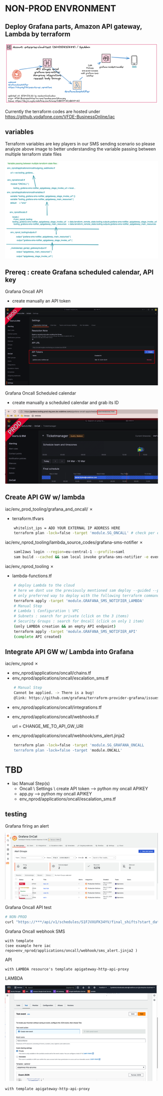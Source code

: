 # NON-PROD ENVRONMENT

## Deploy Grafana parts, Amazon API gateway, Lambda by terraform

![](docs/terraform-docs.excalidraw.png)

Currently the terraform codes are hosted under https://github.vodafone.com/VFDE-BusinessOnline/iac

## variables 

Terraform variables are key players in our SMS sending scenario so please analyze above image to better understanding the variable passing between multiple terraform state files

![](docs/terraform-docs-variables.excalidraw.png)

## Prereq : create Grafana scheduled calendar, API key

Grafana Oncall API

- create manually an API token

![](docs/Grafana_Oncall_API_token.png)

Grafana Oncall Scheduled calendar

- create manually a scheduled calendar and grab its ID

![](docs/Grafana_Oncall_Schedules_CalendarID.png)

## Create API GW w/ lambda

iac/env_prod_tooling/grafana_and_oncall/ ✗

- terraform.tfvars

```bash
    whitelist_ips = ADD YOUR EXTERNAL IP ADDRESS HERE
    terraform plan -lock=false -target 'module.SG_ONCALL' # check per environment SG modulename before terraform plan
```

iac/env_nprod_tooling/lambda_source_codes/grafana-sms-notifier ✗

```bash
    saml2aws login --region=eu-central-1 --profile=saml 
    sam build --cached && sam local invoke grafana-sms-notifier -e events/event.json --profile "saml"
```

iac/env_nprod_tooling ✗ 

- lambda-functions.tf  

```bash
    # deploy Lambda to the cloud 
    # here we dont use the previously mentioned sam deploy --guided --profile saml
    # only preferred way to deploy with the following terraform command
    terraform apply -target 'module.GRAFANA_SMS_NOTIFIER_LAMBDA'
    # Manual Step
    # Lambda \ Configuration \ VPC
    # Subnets : search for private (click on the 3 items)
    # Security Groups : search for Oncall (click on only 1 item)
    (only LAMBDA creation && an empty API endpoint)
    terraform apply -target 'module.GRAFANA_SMS_NOTIFIER_API'
    (complete API created)
```

## Integrate API GW w/ Lambda into Grafana

iac/env_nprod ✗

- env_nprod/applications/oncall/chains.tf
- env_nprod/applications/oncall/escalation_sms.tf
```bash
    # Manual Step
    Cannot be applied. -> There is a bug!
    @link: https://github.com/grafana/terraform-provider-grafana/issues/1012
```
- env_nprod/applications/oncall/integrations.tf
- env_nprod/applications/oncall/webhooks.tf

    url = CHANGE_ME_TO_API_GW_URI

- env_nprod/applications/oncall/webhook/sms_alert.jinja2

```bash
    terraform plan -lock=false -target 'module.SG_GRAFANA_ONCALL
    terraform plan -lock=false -target 'module.ONCALL'
```

# TBD

- Iac Manual Step(s)
    - Oncall \ Settings \ create API token --> python my oncall APIKEY
    - app.py --> python my oncall APIKEY
    - env_nprod/applications/oncall/escalation_sms.tf


## testing

Grafana firing an alert

![](docs/Grafana_Oncall_Alert_firing.png)

Grafana Oncall API test

```bash
# NON-PROD
curl "https://***/api/v1/schedules/S1FJVXUFK34YV/final_shifts?start_date=$(date -Idate)&end_date=$(date -v+1d -Idate)" --request GET --header "Authorization: 09c89dc33f45f61cb9e50e090c323cd4c44c13b86697e166b60939db15c8ad50" --header "Content-Type: application/json" | json_pp
```

Grafana Oncall webhook SMS

    with template 
    (see example here iac repo>env_nprod/applications/oncall/webhook/sms_alert.jinja2 )


API

    with LAMBDA resource's template apigateway-http-api-proxy

LAMBDA

![](docs/Lambda_test_apigateway_http_api_proxy.png)

    with template apigateway-http-api-proxy

